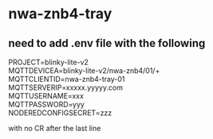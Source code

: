 # nwa-znb4-tray
## need to add .env file with the following
PROJECT=blinky-lite-v2   
MQTTDEVICEA=blinky-lite-v2/nwa-znb4/01/+  
MQTTCLIENTID=nwa-znb4-tray-01  
MQTTSERVERIP=xxxxx.yyyyy.com  
MQTTUSERNAME=xxx  
MQTTPASSWORD=yyy  
NODEREDCONFIGSECRET=zzz  

with no CR after the last line

